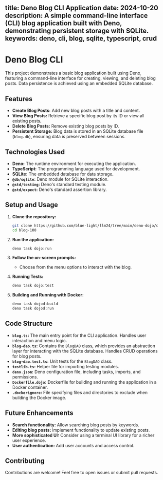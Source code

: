title: Deno Blog CLI Application
date: 2024-10-20
description: A simple command-line interface (CLI) blog application built with Deno, demonstrating persistent storage with SQLite.
keywords: deno, cli, blog, sqlite, typescript, crud
---

# Deno Blog CLI

This project demonstrates a basic blog application built using Deno, featuring a command-line interface for creating, viewing, and deleting blog posts. Data persistence is achieved using an embedded SQLite database.

## Features

- **Create Blog Posts:**  Add new blog posts with a title and content.
- **View Blog Posts:** Retrieve a specific blog post by its ID or view all existing posts.
- **Delete Blog Posts:** Remove existing blog posts by ID.
- **Persistent Storage:** Blog data is stored in an SQLite database file (`blog.db`), ensuring data is preserved between sessions.

## Technologies Used

- **Deno:** The runtime environment for executing the application.
- **TypeScript:** The programming language used for development.
- **SQLite:** The embedded database for data storage.
- **`@db/sqlite`:**  Deno module for SQLite interaction.
- **`@std/testing`:** Deno's standard testing module.
- **`@std/expect`:** Deno's standard assertion library.


## Setup and Usage

1. **Clone the repository:**

   ```bash
   git clone https://github.com/blue-light/llm24/tree/main/deno-dojo/catalog/blog-100  # Updated URL for direct access
   cd blog-100
   ```

2. **Run the application:**

   ```bash
   deno task dojo:run
   ```

3. **Follow the on-screen prompts:**
   - Choose from the menu options to interact with the blog.

4. **Running Tests:**

    ```bash
    deno task dojo:test
    ```
5. **Building and Running with Docker:**

    ```bash
    deno task dojod:build
    deno task dojod:run
    ```

## Code Structure

- **`blog.ts`:** The main entry point for the CLI application. Handles user interaction and menu logic.
- **`blog-dao.ts`:** Contains the `BlogDAO` class, which provides an abstraction layer for interacting with the SQLite database. Handles CRUD operations for blog posts.
- **`blog-dao.test.ts`:** Unit tests for the `BlogDAO` class.
- **`testlib.ts`:** Helper file for importing testing modules.
- **`deno.json`:** Deno configuration file, including tasks, imports, and permissions.
- **`Dockerfile.dojo`:** Dockerfile for building and running the application in a Docker container.
- **`.dockerignore`:**  File specifying files and directories to exclude when building the Docker image.


## Future Enhancements

- **Search functionality:** Allow searching blog posts by keywords.
- **Editing blog posts:** Implement functionality to update existing posts.
- **More sophisticated UI:** Consider using a terminal UI library for a richer user experience.
- **User authentication:**  Add user accounts and access control.


## Contributing

Contributions are welcome! Feel free to open issues or submit pull requests.
